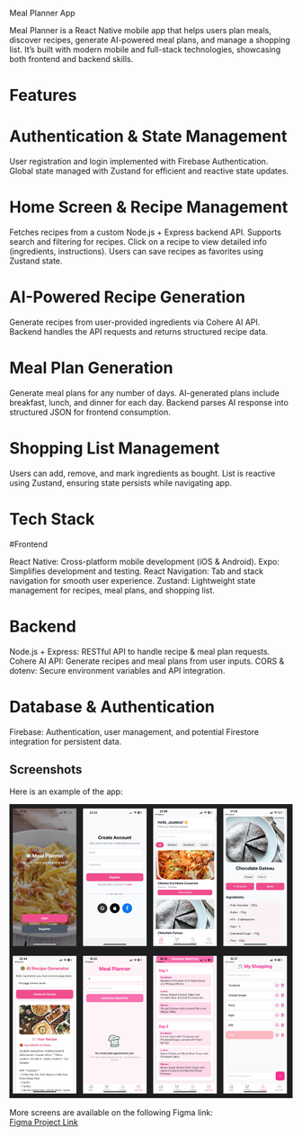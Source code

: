  Meal Planner App

Meal Planner is a React Native mobile app that helps users plan meals, discover recipes, generate AI-powered meal plans, and manage a shopping list. It’s built with modern mobile and full-stack technologies, showcasing both frontend and backend skills.

# Features

# Authentication & State Management

User registration and login implemented with Firebase Authentication.
Global state managed with Zustand for efficient and reactive state updates.

# Home Screen & Recipe Management

Fetches recipes from a custom Node.js + Express backend API.
Supports search and filtering for recipes.
Click on a recipe to view detailed info (ingredients, instructions).
Users can save recipes as favorites using Zustand state.

# AI-Powered Recipe Generation

Generate recipes from user-provided ingredients via Cohere AI API.
Backend handles the API requests and returns structured recipe data.

# Meal Plan Generation

Generate meal plans for any number of days.
AI-generated plans include breakfast, lunch, and dinner for each day.
Backend parses AI response into structured JSON for frontend consumption.

# Shopping List Management
Users can add, remove, and mark ingredients as bought.
List is reactive using Zustand, ensuring state persists while navigating app.

# Tech Stack

#Frontend

React Native: Cross-platform mobile development (iOS & Android).
Expo: Simplifies development and testing.
React Navigation: Tab and stack navigation for smooth user experience.
Zustand: Lightweight state management for recipes, meal plans, and shopping list.

# Backend

Node.js + Express: RESTful API to handle recipe & meal plan requests.
Cohere AI API: Generate recipes and meal plans from user inputs.
CORS & dotenv: Secure environment variables and API integration.

# Database & Authentication

Firebase: Authentication, user management, and potential Firestore integration for persistent data.

##  Screenshots

Here is an example of the app:

![App Screenshot](assets/images/meal-planner.png)

 More  screens are available on the following Figma link:  
[Figma Project Link](https://www.figma.com/design/6sQzlMvR4Bnss37lPkonwG/meal-planner?node-id=0-1&p=f&t=tLLmw9Je6bzMtb6Z-0)
